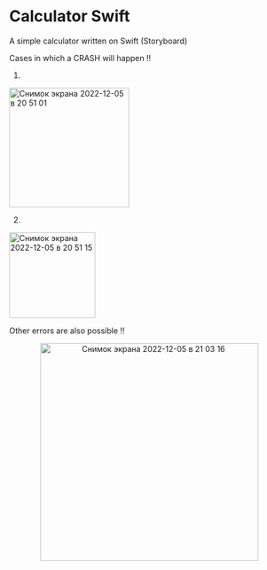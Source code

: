 # Calculator Swift
A simple calculator written on Swift (Storyboard)

Cases in which a CRASH will happen ‼️

1. 
  <img width="216" alt="Снимок экрана 2022-12-05 в 20 51 01" src="https://user-images.githubusercontent.com/114521805/205730833-4d807448-5798-4d8d-90e4-6aa7a8c3de2d.png">


2. 
 <img width="155" alt="Снимок экрана 2022-12-05 в 20 51 15" src="https://user-images.githubusercontent.com/114521805/205730900-83f2bd2b-57af-4023-aec3-09cb86b56add.png">

Other errors are also possible ‼️
 
 <p align="center">
 <img width="393" alt="Снимок экрана 2022-12-05 в 21 03 16" src="https://user-images.githubusercontent.com/114521805/205732374-ce11d007-81a0-4432-a92b-c7a2b445917b.png">
</p>
